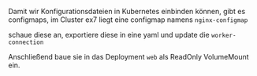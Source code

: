 Damit wir Konfigurationsdateien in Kubernetes einbinden können, gibt es configmaps, im Cluster ex7 liegt eine configmap namens `nginx-configmap`

schaue diese an, exportiere diese in eine yaml und update die `worker-connection`

Anschließend baue sie in das Deployment `web` als ReadOnly VolumeMount ein.